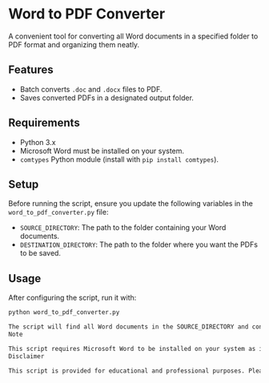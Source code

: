 # Word to PDF Converter

A convenient tool for converting all Word documents in a specified folder to PDF format and organizing them neatly.

## Features

- Batch converts `.doc` and `.docx` files to PDF.
- Saves converted PDFs in a designated output folder.

## Requirements

- Python 3.x
- Microsoft Word must be installed on your system.
- `comtypes` Python module (install with `pip install comtypes`).

## Setup

Before running the script, ensure you update the following variables in the `word_to_pdf_converter.py` file:

- `SOURCE_DIRECTORY`: The path to the folder containing your Word documents.
- `DESTINATION_DIRECTORY`: The path to the folder where you want the PDFs to be saved.

## Usage

After configuring the script, run it with:

```bash
python word_to_pdf_converter.py

The script will find all Word documents in the SOURCE_DIRECTORY and convert them to PDF files in the DESTINATION_DIRECTORY.
Note

This script requires Microsoft Word to be installed on your system as it uses the Word application for conversion.
Disclaimer

This script is provided for educational and professional purposes. Please ensure that you have the right to convert and handle the documents before use. The author is not responsible for any misuse or damage that might occur.
